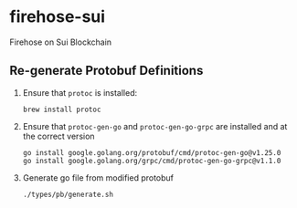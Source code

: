 # firehose-sui
Firehose on Sui Blockchain

## Re-generate Protobuf Definitions

1. Ensure that `protoc` is installed:
   ```
   brew install protoc
   ```

2. Ensure that `protoc-gen-go` and `protoc-gen-go-grpc` are installed and at the correct version
    ```
    go install google.golang.org/protobuf/cmd/protoc-gen-go@v1.25.0
    go install google.golang.org/grpc/cmd/protoc-gen-go-grpc@v1.1.0

3. Generate go file from modified protobuf

   ```
   ./types/pb/generate.sh
 